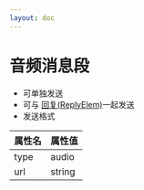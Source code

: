 ```yaml
---
layout: doc
---
```

# 音频消息段
- 可单独发送
- 可与 [回复(ReplyElem)](./reply.md)一起发送
- 发送格式

| 属性名  | 属性值    |
|------|--------|
| type | audio  |
| url  | string |
